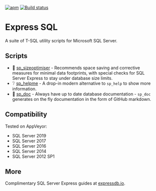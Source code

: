 [![apm](https://img.shields.io/apm/l/vim-mode.svg)](https://github.com/LowlyDBA/ExpressSQL/)
[![Build status](https://ci.appveyor.com/api/projects/status/bak6km5grc3j63s8/branch/master?svg=true)](https://ci.appveyor.com/project/LowlyDBA/expresssql)

# Express SQL

A suite of T-SQL utility scripts for Microsoft SQL Server.

## Scripts

* :nut_and_bolt: [sp_sizeoptimiser](sp_sizeoptimiser.md) - Recommends space saving and corrective measures for minimal data footprints, with special checks for SQL Server Express to stay under database size limits. 
* :grey_question: [sp_helpme](sp_helpme.md) - A drop-in modern alternative to `sp_help` to show more information.
* :page_facing_up: [sp_doc](sp_doc.md) - Always have up to date database documentation - `sp_doc` generates on the fly documentation in the form of GitHub markdown.

## Compatibility

Tested on AppVeyor:

* SQL Server 2019
* SQL Server 2017
* SQL Server 2016
* SQL Server 2014
* SQL Server 2012 SP1

## More

Complimentary SQL Server Express guides at [expressdb.io](https://expressdb.io).
